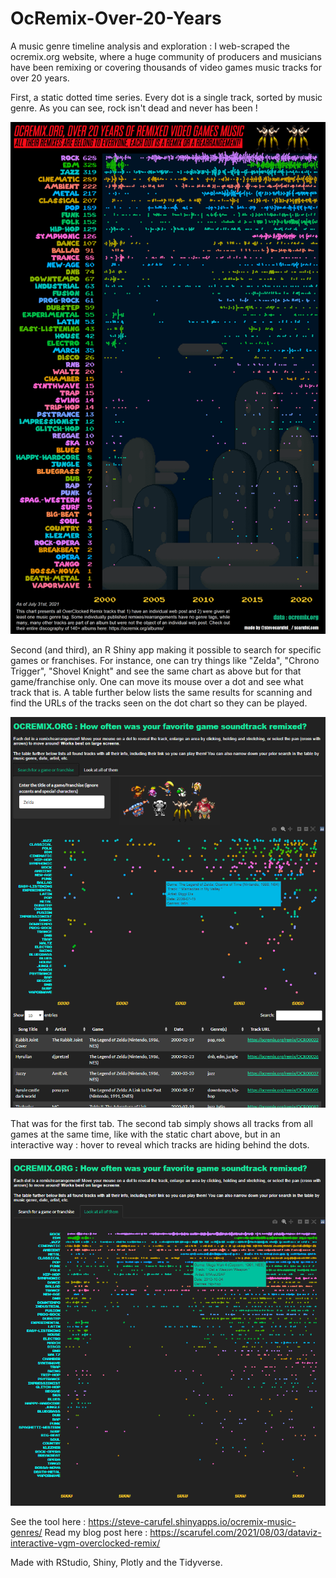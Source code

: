 # OcRemix-Over-20-Years
A music genre timeline analysis and exploration : I web-scraped the ocremix.org website, where a huge community of producers and musicians have been remixing or covering thousands of video games music tracks for over 20 years.

First, a static dotted time series. Every dot is a single track, sorted by music genre. As you can see, rock isn't dead and never has been !

![](https://github.com/datacarvel/OcRemix-Over-20-Years/blob/main/ocremix-over-the-years-stevecarufel-3aout.png)

Second (and third), an R Shiny app making it possible to search for specific games or franchises. For instance, one can try things like "Zelda", "Chrono Trigger", "Shovel Knight" and see the same chart as above but for that game/franchise only. One can move its mouse over a dot and see what track that is. A table further below lists the same results for scanning and find the URLs of the tracks seen on the dot chart so they can be played. 

![](https://github.com/datacarvel/OcRemix-Over-20-Years/blob/main/shiny-app-screenshot-ocremix-1.png)

That was for the first tab. The second tab simply shows all tracks from all games at the same time, like with the static chart above, but in an interactive way : hover to reveal which tracks are hiding behind the dots. 

![](https://github.com/datacarvel/OcRemix-Over-20-Years/blob/main/shiny-app-screenshot-ocremix-2.png)

See the tool here : https://steve-carufel.shinyapps.io/ocremix-music-genres/
Read my blog post here : https://scarufel.com/2021/08/03/dataviz-interactive-vgm-overclocked-remix/

Made with RStudio, Shiny, Plotly and the Tidyverse. 
